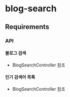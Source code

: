 # blog-search

## Requirements

### API

#### 블로그 검색
- BlogSearchController 참조

#### 인기 검색어 목록
- BlogSearchController 참조
